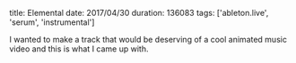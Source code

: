 title: Elemental
date: 2017/04/30
duration: 136083
tags: ['ableton.live', 'serum', 'instrumental']

I wanted to make a track that would be deserving of a cool animated music video and this is what I came up with.
